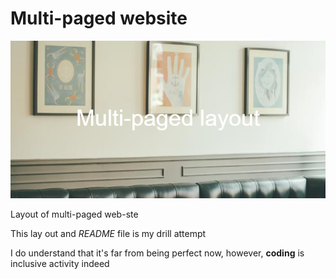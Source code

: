 # Multi-paged website

![Banner](./Multi-paged_layout.png)

Layout of multi-paged web-ste

This lay out and *README* file is my drill attempt

I do understand that it's far from being perfect now, however, **coding** is inclusive activity indeed

